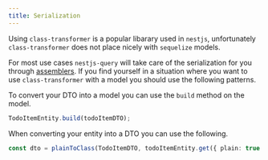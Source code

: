 ```yaml
---
title: Serialization
---
```


Using `class-transformer` is a popular libarary used in `nestjs`, unfortunately `class-transformer` does not place nicely with `sequelize` models.

For most use cases `nestjs-query` will take care of the serialization for you through [assemblers](../../concepts/assemblers.mdx). If you find yourself in a situation where you want to use `class-transformer` with a model you should use the following patterns.


To convert your DTO into a model you can use the `build` method on the model.
```ts
TodoItemEntity.build(todoItemDTO);
```

When converting your entity into a DTO you can use the following.

```ts
const dto = plainToClass(TodoItemDTO, todoItemEntity.get({ plain: true }));
```
